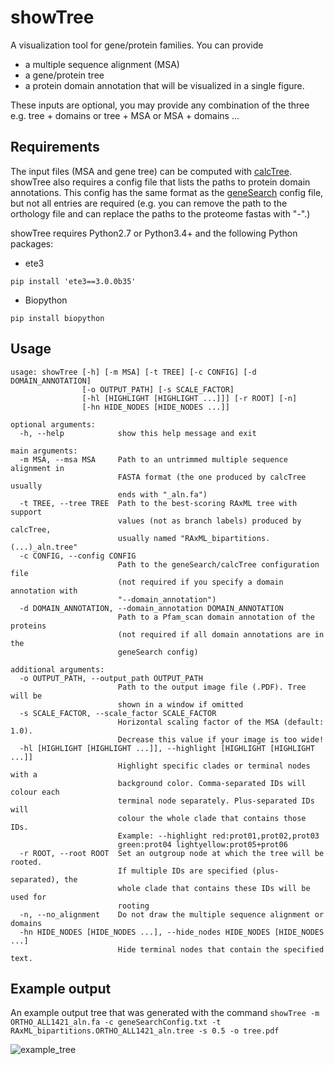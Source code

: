 showTree
=========

A visualization tool for gene/protein families.
You can provide
- a multiple sequence alignment (MSA)
- a gene/protein tree
- a protein domain annotation
that will be visualized in a single figure.

These inputs are optional, you may provide any combination of the three e.g.
tree + domains or tree + MSA or MSA + domains ...


Requirements
------------

The input files (MSA and gene tree) can be computed with [calcTree](https://ebbgit.uni-muenster.de/ckeme_01/geneSearch/wikis/calcTree).
showTree also requires a config file that lists the paths to protein domain 
annotations. This config has the same format as the [geneSearch](https://ebbgit.uni-muenster.de/ckeme_01/geneSearch/)
config file, but not all entries are required (e.g. you can remove the path
to the orthology file and can replace the paths to the proteome fastas with "-".)


showTree requires Python2.7 or Python3.4+ and the following Python packages:
- ete3

`pip install 'ete3==3.0.0b35'`
- Biopython

`pip install biopython`


Usage
------------

```
usage: showTree [-h] [-m MSA] [-t TREE] [-c CONFIG] [-d DOMAIN_ANNOTATION]
                [-o OUTPUT_PATH] [-s SCALE_FACTOR]
                [-hl [HIGHLIGHT [HIGHLIGHT ...]]] [-r ROOT] [-n]
                [-hn HIDE_NODES [HIDE_NODES ...]]

optional arguments:
  -h, --help            show this help message and exit

main arguments:
  -m MSA, --msa MSA     Path to an untrimmed multiple sequence alignment in
                        FASTA format (the one produced by calcTree usually
                        ends with "_aln.fa")
  -t TREE, --tree TREE  Path to the best-scoring RAxML tree with support
                        values (not as branch labels) produced by calcTree,
                        usually named "RAxML_bipartitions.(...)_aln.tree"
  -c CONFIG, --config CONFIG
                        Path to the geneSearch/calcTree configuration file
                        (not required if you specify a domain annotation with
                        "--domain_annotation")
  -d DOMAIN_ANNOTATION, --domain_annotation DOMAIN_ANNOTATION
                        Path to a Pfam_scan domain annotation of the proteins
                        (not required if all domain annotations are in the
                        geneSearch config)

additional arguments:
  -o OUTPUT_PATH, --output_path OUTPUT_PATH
                        Path to the output image file (.PDF). Tree will be
                        shown in a window if omitted
  -s SCALE_FACTOR, --scale_factor SCALE_FACTOR
                        Horizontal scaling factor of the MSA (default: 1.0).
                        Decrease this value if your image is too wide!
  -hl [HIGHLIGHT [HIGHLIGHT ...]], --highlight [HIGHLIGHT [HIGHLIGHT ...]]
                        Highlight specific clades or terminal nodes with a
                        background color. Comma-separated IDs will colour each
                        terminal node separately. Plus-separated IDs will
                        colour the whole clade that contains those IDs.
                        Example: --highlight red:prot01,prot02,prot03
                        green:prot04 lightyellow:prot05+prot06
  -r ROOT, --root ROOT  Set an outgroup node at which the tree will be rooted.
                        If multiple IDs are specified (plus-separated), the
                        whole clade that contains these IDs will be used for
                        rooting
  -n, --no_alignment    Do not draw the multiple sequence alignment or domains
  -hn HIDE_NODES [HIDE_NODES ...], --hide_nodes HIDE_NODES [HIDE_NODES ...]
                        Hide terminal nodes that contain the specified text.
```

Example output
------------

An example output tree that was generated with the command
`showTree -m ORTHO_ALL1421_aln.fa -c geneSearchConfig.txt -t RAxML_bipartitions.ORTHO_ALL1421_aln.tree -s 0.5 -o tree.pdf`

![example_tree](http://i.imgur.com/k52BxkR.png)